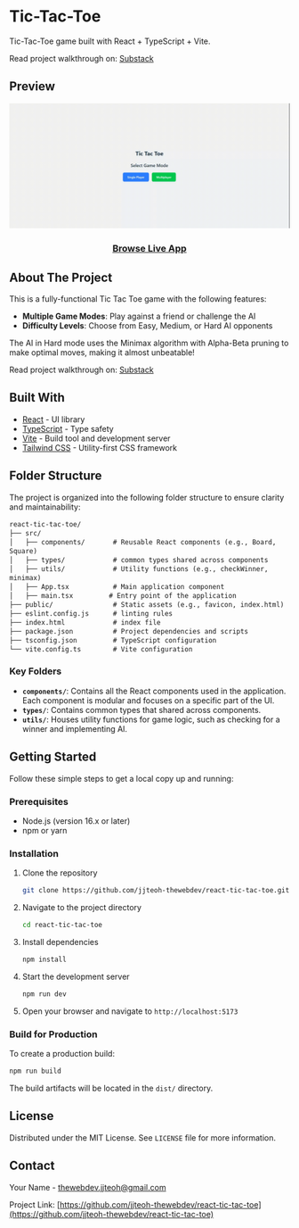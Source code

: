 # Tic-Tac-Toe

Tic-Tac-Toe game built with React + TypeScript + Vite.

Read project walkthrough on: [Substack](https://itsjjteoh.substack.com/p/building-a-tic-tac-toe-game-with)

## Preview

![Tic Tac Toe Gameplay](tic-tac-toe.gif)

<div align="center">

### [Browse Live App](https://react-tic-tac-toe-gamma-rosy.vercel.app/)

</div>


## About The Project

This is a fully-functional Tic Tac Toe game with the following features:

- **Multiple Game Modes**: Play against a friend or challenge the AI
- **Difficulty Levels**: Choose from Easy, Medium, or Hard AI opponents


The AI in Hard mode uses the Minimax algorithm with Alpha-Beta pruning to make optimal moves, making it almost unbeatable!

Read project walkthrough on: [Substack](https://itsjjteoh.substack.com/p/building-a-tic-tac-toe-game-with)

## Built With

- [React](https://reactjs.org/) - UI library
- [TypeScript](https://www.typescriptlang.org/) - Type safety
- [Vite](https://vitejs.dev/) - Build tool and development server
- [Tailwind CSS](https://tailwindcss.com/) - Utility-first CSS framework

## Folder Structure

The project is organized into the following folder structure to ensure clarity and maintainability:

```
react-tic-tac-toe/
├── src/
│   ├── components/       # Reusable React components (e.g., Board, Square)
│   ├── types/            # common types shared across components
│   ├── utils/            # Utility functions (e.g., checkWinner, minimax)
│   ├── App.tsx           # Main application component
│   ├── main.tsx         # Entry point of the application
├── public/               # Static assets (e.g., favicon, index.html)
├── eslint.config.js      # linting rules
├── index.html            # index file
├── package.json          # Project dependencies and scripts
├── tsconfig.json         # TypeScript configuration
└── vite.config.ts        # Vite configuration
```

### Key Folders

- **`components/`**: Contains all the React components used in the application. Each component is modular and focuses on a specific part of the UI.
- **`types/`**: Contains common types that shared across components.
- **`utils/`**: Houses utility functions for game logic, such as checking for a winner and implementing AI.

## Getting Started

Follow these simple steps to get a local copy up and running:

### Prerequisites

- Node.js (version 16.x or later)
- npm or yarn

### Installation

1. Clone the repository
   ```sh
   git clone https://github.com/jjteoh-thewebdev/react-tic-tac-toe.git
   ```

2. Navigate to the project directory
   ```sh
   cd react-tic-tac-toe
   ```

3. Install dependencies
   ```sh
   npm install
   ```

4. Start the development server
   ```sh
   npm run dev
   ```

5. Open your browser and navigate to `http://localhost:5173`

### Build for Production

To create a production build:

```sh
npm run build
```

The build artifacts will be located in the `dist/` directory.

## License

Distributed under the MIT License. See `LICENSE` file for more information.

## Contact

Your Name - [thewebdev.jjteoh@gmail.com](mailto:thewebdev.jjteoh@gmail.com)

Project Link: [https://github.com/jjteoh-thewebdev/react-tic-tac-toe](https://github.com/jjteoh-thewebdev/react-tic-tac-toe)
